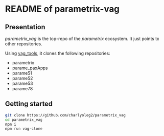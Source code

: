 README of parametrix-vag
========================


Presentation
------------

*parametrix\_vag* is the top-repo of the *parametrix* ecosystem. It just points to other repositories.

Using [vag\_tools](https://www.npmjs.com/package/vag_tools), it clones the following repositories:

- parametrix
- parame\_paxApps
- parame51
- parame52
- parame53
- parame78


Getting started
---------------

```bash
git clone https://github.com/charlyoleg2/parametrix_vag
cd parametrix_vag
npm i
npm run vag-clone
```

